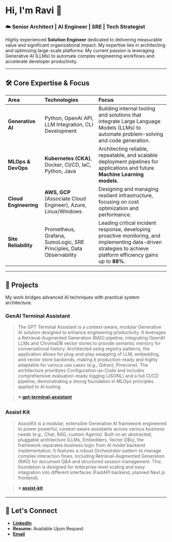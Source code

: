 # Hi, I'm Ravi 👋

### ☁️ Senior Architect | AI Engineer | SRE | Tech Strategist

Highly experienced **Solution Engineer** dedicated to delivering measurable value and significant organizational impact. My expertise lies in architecting and optimizing large-scale platforms. My current passion is leveraging Generative AI (LLMs) to automate complex engineering workflows and accelerate developer productivity.

---

## 🛠️ Core Expertise & Focus

| Area | Technologies | Focus |
| :--- | :--- | :--- |
| **Generative AI** | Python, OpenAI API, LLM Integration, CLI Development | Building internal tooling and solutions that integrate Large Language Models (LLMs) to automate problem-solving and code generation. |
| **MLOps & DevOps**| **Kubernetes (CKA)**, Docker, CI/CD, IaC, Python, Java | Architecting reliable, repeatable, and scalable deployment pipelines for applications and future **Machine Learning models**. |
| **Cloud Engineering**| **AWS, GCP** (Associate Cloud Engineer), Azure, Linux/Windows | Designing and managing resilient infrastructure, focusing on cost optimization and performance. |
| **Site Reliability** | Prometheus, Grafana, SumoLogic, SRE Principles, Data Observability | Leading critical incident response, developing proactive monitoring, and implementing data-driven strategies to achieve platform efficiency gains up to **88%**. |

---

## 🧠 Projects

My work bridges advanced AI techniques with practical system architecture.

### **GenAI Terminal Assistant**

> The GPT Terminal Assistant is a context-aware, modular Generative AI solution designed to enhance engineering productivity. It leverages a Retrieval-Augmented Generation (RAG) pipeline, integrating OpenAI LLMs and ChromaDB vector stores to provide semantic memory for conversational history. Architected using registry patterns, the application allows for plug-and-play swapping of LLM, embedding, and vector store backends, making it production-ready and highly adaptable for various use cases (e.g., Qdrant, Pinecone). The architecture prioritizes Configuration-as-Code and includes comprehensive evaluation-ready logging (JSONL) and a full CI/CD pipeline, demonstrating a strong foundation in MLOps principles applied to AI tooling.
 
> **⭐ [gpt-terminal-assistant](https://github.com/rv314/gpt-terminal-assistant)**

### **Assist Kit**

> AssistKit is a modular, extensible Generative AI framework engineered to power powerful, context-aware assistants across various business needs (e.g., Chat, RAG, custom Agents). Built on an abstracted, pluggable architecture (LLMs, Embedders, Vector DBs), the framework separates business logic from AI model backend implementation. It features a robust Orchestrator pattern to manage complex interaction flows, including Retrieval-Augmented Generation (RAG) for document Q&A and structured session management. This foundation is designed for enterprise-level scaling and easy integration into different interfaces (FastAPI backend, planned Next.js frontend).

> **⭐ [assist-kit](https://github.com/rv314/assist-kit)**

---

## 🔗 Let's Connect

* **[LinkedIn](www.linkedin.com/in/ravipai314)**
* **Resume:** Available Upon Request
* **[Email](ravi.v.pai@gmail.com)**
